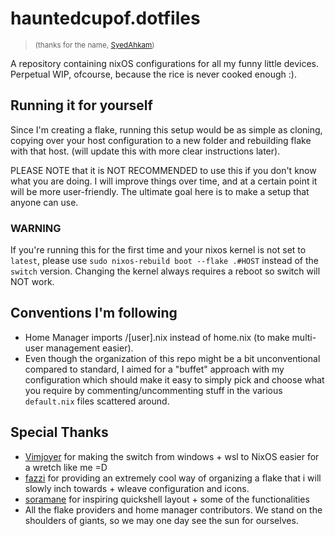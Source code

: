 # hauntedcupof.dotfiles

> <small>(thanks for the name, [SyedAhkam](https://github.com/SyedAhkam))</small>

A repository containing nixOS configurations for all my funny little devices. Perpetual WIP, ofcourse, because the rice is never cooked enough :).

## Running it for yourself

Since I'm creating a flake, running this setup would be as simple as cloning, copying over your host configuration to a new folder and rebuilding flake with that host. (will update this with more clear instructions later).

PLEASE NOTE that it is NOT RECOMMENDED to use this if you don't know what you are doing. I will improve things over time, and at a certain point it will be more user-friendly. The ultimate goal here is to make a setup that anyone can use.

### WARNING

If you're running this for the first time and your nixos kernel is not set to `latest`, please use `sudo nixos-rebuild boot --flake .#HOST` instead of the `switch` version. Changing the kernel always requires a reboot so switch will NOT work.

## Conventions I'm following

- Home Manager imports /[user].nix instead of home.nix (to make multi-user management easier).
- Even though the organization of this repo might be a bit unconventional compared to standard, I aimed for a "buffet" approach with my configuration which should make it easy to simply pick and choose what you require by commenting/uncommenting stuff in the various `default.nix` files scattered around.

## Special Thanks

- [Vimjoyer](https://www.youtube.com/@vimjoyer) for making the switch from windows + wsl to NixOS easier for a wretch like me =D
- [fazzi](https://gitlab.com/fazzi/nixohess) for providing an extremely cool way of organizing a flake that i will slowly inch towards + wleave configuration and icons.
- [soramane](https://github.com/caelestia-dots/shell) for inspiring quickshell layout + some of the functionalities
- All the flake providers and home manager contributors. We stand on the shoulders of giants, so we may one day see the sun for ourselves.
